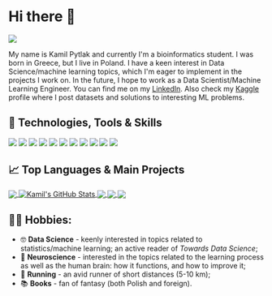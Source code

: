 # Hi there 👋

![](https://komarev.com/ghpvc/?username=kamilpytlak&color=brightgreen)

My name is Kamil Pytlak and currently I'm a bioinformatics student. I was born in Greece, but I live in Poland. I have a keen interest in Data Science/machine learning topics, which I'm eager to implement in the projects I work on. In the future, I hope to work as a Data Scientist/Machine Learning Engineer. You can find me on my [LinkedIn](https://www.linkedin.com/in/kamil-pytlak/). Also check my [Kaggle](https://www.kaggle.com/kamilpytlak) profile where I post datasets and solutions to interesting ML problems.

## 🔧 Technologies, Tools & Skills

![](https://img.shields.io/badge/System-Windows-informational?style=flat&logo=Windows&logoColor=white&color=2bbc8a)
![](https://img.shields.io/badge/System-Linux-informational?style=flat&logo=Ubuntu&logoColor=white&color=2bbc8a)
![](https://img.shields.io/badge/Editor-PyCharm-informational?style=flat&logo=PyCharm&logoColor=white&color=2bbc8a)
![](https://img.shields.io/badge/Editor-Visual%20Studio%20Code-informational?style=flat&logo=Visual%20Studio%20Code&logoColor=white&color=2bbc8a)
![](https://img.shields.io/badge/Editor-Jupyter%20Notebook-informational?style=flat&logo=Jupyter&logoColor=white&color=2bbc8a)
![](https://img.shields.io/badge/Code-Python-informational?style=flat&logo=Python&logoColor=white&color=2bbc8a)
![](https://img.shields.io/badge/Code-R-informational?style=flat&logo=R&logoColor=white&color=2bbc8a)
![](https://img.shields.io/badge/Code-SQL-informational?style=flat&logo=Databricks&logoColor=white&color=2bbc8a)
![](https://img.shields.io/badge/Shell-Bash-informational?style=flat&logo=Windows%20Terminal&logoColor=white&color=2bbc8a)
![](https://img.shields.io/badge/Statistics-informational?style=flat&logo=Simple%20Analytics&logoColor=white&color=2bbc8a)
![](https://img.shields.io/badge/Machine%20Learning-informational?style=flat&logo=scikit-learn&logoColor=white&color=2bbc8a)



## 📈 Top Languages & Main Projects

<a href="https://github.com/kamilpytlak/kamilpytlak">
  <img align="center" src="https://github-readme-stats.vercel.app/api/top-langs/?username=kamilpytlak&hide=jupyter%20notebook,html,css,javascript,tex&title_color=ffffff&text_color=c9cacc&icon_color=2bbc8a&bg_color=1d1f21&langs_count=3" />
</a>

<a href="https://github.com/kamilpytlak/kamilpytlak">
  <img align="center" src="https://github-readme-stats.vercel.app/api?username=kamilpytlak&show_icons=true&line_height=27&count_private=true&title_color=ffffff&text_color=c9cacc&icon_color=2bbc8a&bg_color=1d1f21" alt="Kamil's GitHub Stats" />
</a>

<a href="https://github.com/kamilpytlak/heart-condition-checker">
  <img align="center" src="https://github-readme-stats.vercel.app/api/pin/?username=kamilpytlak&repo=heart-condition-checker&title_color=ffffff&text_color=c9cacc&icon_color=2bbc8a&bg_color=1d1f21" />
</a>

<a href="https://github.com/kamilpytlak/covid-19-analyzer-R">
  <img align="center" src="https://github-readme-stats.vercel.app/api/pin/?username=kamilpytlak&repo=covid-19-analyzer-R&title_color=ffffff&text_color=c9cacc&icon_color=2bbc8a&bg_color=1d1f21" />
</a>

<a href="https://github.com/kamilpytlak/data-analytics-projects">
  <img align="center" src="https://github-readme-stats.vercel.app/api/pin/?username=kamilpytlak&repo=data-analytics-projects&title_color=ffffff&text_color=c9cacc&icon_color=2bbc8a&bg_color=1d1f21" />
</a>

## 🏃‍♂️ Hobbies:
* 🤓 **Data Science** - keenly interested in topics related to statistics/machine learning; an active reader of *Towards Data Science*;
* 🧠 **Neuroscience** - interested in the topics related to the learning process as well as the human brain: how it functions, and how to improve it;
* 🏃 **Running** - an avid runner of short distances (5-10 km);
* 📚 **Books** - fan of fantasy (both Polish and foreign).
